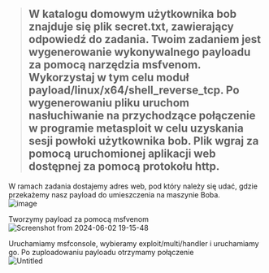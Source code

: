 > ## W katalogu domowym użytkownika bob znajduje się plik secret.txt, zawierający odpowiedź do zadania. Twoim zadaniem jest wygenerowanie wykonywalnego payloadu za pomocą narzędzia msfvenom. Wykorzystaj w tym celu moduł payload/linux/x64/shell_reverse_tcp. Po wygenerowaniu pliku uruchom nasłuchiwanie na przychodzące połączenie w programie metasploit w celu uzyskania sesji powłoki użytkownika bob. Plik wgraj za pomocą uruchomionej aplikacji web dostępnej za pomocą protokołu http.
> 
W ramach zadania dostajemy adres web, pod który należy się udać, gdzie przekażemy nasz payload do umieszczenia na maszynie Boba.  
![image](https://github.com/s24306/Cyberskiller/assets/91730770/83062fb3-a532-43e3-84b7-979cb4069ac1)

Tworzymy payload za pomocą msfvenom   
![Screenshot from 2024-06-02 19-15-48](https://github.com/s24306/Cyberskiller/assets/91730770/fe3a13ec-69f9-49c2-9de4-839f1f0f0526)  


Uruchamiamy msfconsole, wybieramy exploit/multi/handler i uruchamiamy go. Po zuploadowaniu payloadu otrzymamy połączenie  
![Untitled](https://github.com/s24306/Cyberskiller/assets/91730770/a9e1af3f-4a6e-4817-b0e3-97a652502869)
